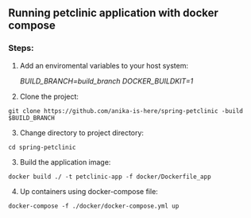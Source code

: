 ## Running petclinic application with docker compose

### Steps:

1) Add an enviromental variables to your host system: 

	*BUILD_BRANCH=build_branch
	DOCKER_BUILDKIT=1*

2) Clone the project:

```git clone https://github.com/anika-is-here/spring-petclinic -build $BUILD_BRANCH```

3) Change directory to project directory:

```cd spring-petclinic```

3) Build the application image: 

```docker build ./ -t petclinic-app -f docker/Dockerfile_app```

4) Up containers using docker-compose file:

```docker-compose -f ./docker/docker-compose.yml up```